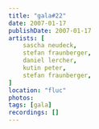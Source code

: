 ```yaml
---
title: "gala#22"
date: 2007-01-17
publishDate: 2007-01-17
artists: [
    sascha neudeck,
    stefan fraunberger,
    daniel lercher,
    kutin peter,
    stefan fraunberger,
]
location: "fluc"
photos:
tags: [gala]
recordings: []
---
```

